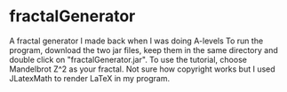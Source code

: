 # fractalGenerator
A fractal generator I made back when I was doing A-levels
To run the program, download the two jar files, keep them in the same directory and double click on "fractalGenerator.jar". 
To use the tutorial, choose Mandelbrot Z^2 as your fractal.
Not sure how copyright works but I used JLatexMath to render LaTeX in my program.
